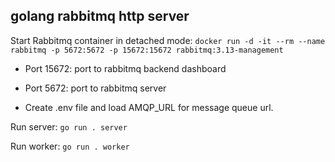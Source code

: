 ## golang rabbitmq http server



Start Rabbitmq container in detached mode: `docker run -d -it --rm --name rabbitmq -p 5672:5672 -p 15672:15672 rabbitmq:3.13-management`

- Port 15672: port to rabbitmq backend dashboard
- Port 5672: port to rabbitmq server


- Create .env file and load AMQP_URL for message queue url.

 Run server: `go run . server`

 Run worker: `go run . worker`

